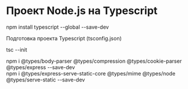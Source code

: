 Проект Node.js на Typescript
============================

npm install typescript --global --save-dev

Подготовка проекта Typescript (tsconfig.json)

tsc --init

npm i @types/body-parser @types/compression @types/cookie-parser @types/express --save-dev  
npm i @types/express-serve-static-core @types/mime @types/node @types/serve-static --save-dev  
